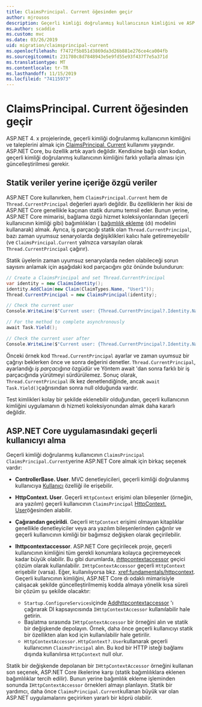 ```yaml
---
title: ClaimsPrincipal. Current öğesinden geçir
author: mjrousos
description: Geçerli kimliği doğrulanmış kullanıcının kimliğini ve ASP.NET Core taleplerini almak için ClaimsPrincipal. Current ' dan uzağa geçiş yapmayı öğrenin.
ms.author: scaddie
ms.custom: mvc
ms.date: 03/26/2019
uid: migration/claimsprincipal-current
ms.openlocfilehash: f7472f5b851d3869da3d26b881e276ce4ca004fb
ms.sourcegitcommit: 231780c8d7848943e5e9fd55e93f437f7e5a371d
ms.translationtype: MT
ms.contentlocale: tr-TR
ms.lasthandoff: 11/15/2019
ms.locfileid: "74115973"
---
```

# <a name="migrate-from-claimsprincipalcurrent"></a>ClaimsPrincipal. Current öğesinden geçir

ASP.NET 4. x projelerinde, geçerli kimliği doğrulanmış kullanıcının kimliğini ve taleplerini almak için [ClaimsPrincipal. Current](/dotnet/api/system.security.claims.claimsprincipal.current) kullanımı yaygındır. ASP.NET Core, bu özellik artık ayarlı değildir. Kendisine bağlı olan kodun, geçerli kimliği doğrulanmış kullanıcının kimliğini farklı yollarla alması için güncelleştirilmesi gerekir.

## <a name="context-specific-data-instead-of-static-data"></a>Statik veriler yerine içeriğe özgü veriler

ASP.NET Core kullanırken, hem `ClaimsPrincipal.Current` hem de `Thread.CurrentPrincipal` değerleri ayarlı değildir. Bu özelliklerin her ikisi de ASP.NET Core genellikle kaçınan statik durumu temsil eder. Bunun yerine, ASP.NET Core mimarisi, bağlama özgü hizmet koleksiyonlarından (geçerli kullanıcının kimliği gibi) bağımlılıkları ( [bağımlılık ekleme](xref:fundamentals/dependency-injection) (dı) modelini kullanarak) almak. Ayrıca, iş parçacığı statik olan `Thread.CurrentPrincipal`, bazı zaman uyumsuz senaryolarda değişiklikleri kalıcı hale getiremeyebilir (ve `ClaimsPrincipal.Current` yalnızca varsayılan olarak `Thread.CurrentPrincipal` çağırır).

Statik üyelerin zaman uyumsuz senaryolarda neden olabileceği sorun sayısını anlamak için aşağıdaki kod parçacığını göz önünde bulundurun:

```csharp
// Create a ClaimsPrincipal and set Thread.CurrentPrincipal
var identity = new ClaimsIdentity();
identity.AddClaim(new Claim(ClaimTypes.Name, "User1"));
Thread.CurrentPrincipal = new ClaimsPrincipal(identity);

// Check the current user
Console.WriteLine($"Current user: {Thread.CurrentPrincipal?.Identity.Name}");

// For the method to complete asynchronously
await Task.Yield();

// Check the current user after
Console.WriteLine($"Current user: {Thread.CurrentPrincipal?.Identity.Name}");
```

Önceki örnek kod `Thread.CurrentPrincipal` ayarlar ve zaman uyumsuz bir çağrıyı beklerken önce ve sonra değerini denetler. `Thread.CurrentPrincipal`, ayarlandığı *iş parçacığına* özgüdür ve Yöntem await 'dan sonra farklı bir iş parçacığında yürütmeyi sürdürülemez. Sonuç olarak, `Thread.CurrentPrincipal` ilk kez denetlendiğinde, ancak `await Task.Yield()`çağrısından sonra null olduğunda vardır.

Test kimlikleri kolay bir şekilde eklenebilir olduğundan, geçerli kullanıcının kimliğini uygulamanın dı hizmeti koleksiyonundan almak daha kararlı değildir.

## <a name="retrieve-the-current-user-in-an-aspnet-core-app"></a>ASP.NET Core uygulamasındaki geçerli kullanıcıyı alma

Geçerli kimliği doğrulanmış kullanıcının `ClaimsPrincipal` `ClaimsPrincipal.Current`yerine ASP.NET Core almak için birkaç seçenek vardır:

* **ControllerBase. User**. MVC denetleyicileri, geçerli kimliği doğrulanmış kullanıcıya [Kullanıcı](/dotnet/api/microsoft.aspnetcore.mvc.controllerbase.user) özelliği ile erişebilir.
* **HttpContext. User**. Geçerli `HttpContext` erişimi olan bileşenler (örneğin, ara yazılım) geçerli kullanıcının `ClaimsPrincipal` [HttpContext. User](/dotnet/api/microsoft.aspnetcore.http.httpcontext.user)öğesinden alabilir.
* **Çağırandan geçirildi**. Geçerli `HttpContext` erişimi olmayan kitaplıklar genellikle denetleyiciler veya ara yazılım bileşenlerinden çağırılır ve geçerli kullanıcının kimliği bir bağımsız değişken olarak geçirilebilir.
* **Ihttpcontextaccessor**. ASP.NET Core geçirilecek proje, geçerli kullanıcının kimliğini tüm gerekli konumlara kolayca geçiremeyecek kadar büyük olabilir. Bu gibi durumlarda, [ıhttpcontextaccessor](/dotnet/api/microsoft.aspnetcore.http.ihttpcontextaccessor) geçici çözüm olarak kullanılabilir. `IHttpContextAccessor` geçerli `HttpContext` erişebilir (varsa). Eğer, kullanılıyorsa bkz. <xref:fundamentals/httpcontext>. Geçerli kullanıcının kimliğini, ASP.NET Core dı odaklı mimarisiyle çalışacak şekilde güncelleştirilmemiş kodda almaya yönelik kısa süreli bir çözüm şu şekilde olacaktır:

  * `Startup.ConfigureServices`içinde [Addhttpcontextaccessor](https://github.com/aspnet/Hosting/issues/793) 'ı çağırarak DI kapsayıcısında `IHttpContextAccessor` kullanılabilir hale getirin.
  * Başlatma sırasında `IHttpContextAccessor` bir örneğini alın ve statik bir değişkende depolayın. Örnek, daha önce geçerli kullanıcıyı statik bir özellikten alan kod için kullanılabilir hale getirilir.
  * `HttpContextAccessor.HttpContext?.User`kullanarak geçerli kullanıcının `ClaimsPrincipal` alın. Bu kod bir HTTP isteği bağlamı dışında kullanılırsa `HttpContext` null olur.

Statik bir değişkende depolanan bir `IHttpContextAccessor` örneğini kullanan son seçenek, ASP.NET Core ilkelerine karşı (statik bağımlılıklara eklenen bağımlılıklar tercih edilir). Bunun yerine bağımlılık ekleme işleminden sonunda `IHttpContextAccessor` örnekleri almayı planlayın. Statik bir yardımcı, daha önce `ClaimsPrincipal.Current`kullanan büyük var olan ASP.NET uygulamalarını geçirirken yararlı bir köprü olabilir.
